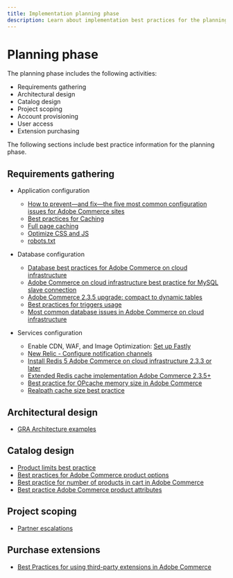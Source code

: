 ```yaml
---
title: Implementation planning phase
description: Learn about implementation best practices for the planning phase of Adobe Commerce projects.
---
```


# Planning phase

The planning phase includes the following activities:

- Requirements gathering
- Architectural design
- Catalog design
- Project scoping
- Account provisioning
- User access
- Extension purchasing

The following sections include best practice information for the planning phase.

## Requirements gathering

- Application configuration
  - [How to prevent—and fix—the five most common configuration issues for Adobe Commerce sites](https://business.adobe.com/blog/how-to/usual-suspects-five-configuration-fixes-maximize-your-peak-sales)
  - [Best practices for Caching](https://docs.magento.com/user-guide/system/cache-management.html#best-practices-for-caching)
  - [Full page caching](https://developer.adobe.com/commerce/php/development/cache/page/public-content/)
  - [Optimize CSS and JS](https://support.magento.com/hc/en-us/articles/360044482152%E2%80%8B)
  - [robots.txt](https://support.magento.com/hc/en-us/articles/360048754931%E2%80%8B)

- Database configuration
  - [Database best practices for Adobe Commerce on cloud infrastructure​](https://support.magento.com/hc/en-us/articles/360041997312%E2%80%8B)
  - [Adobe Commerce on cloud infrastructure best practice for MySQL slave connection​](https://support.magento.com/hc/en-us/articles/360049045351%E2%80%8B)
  - [Adobe Commerce 2.3.5 upgrade: compact to dynamic tables​](https://support.magento.com/hc/en-us/articles/360048389631%E2%80%8B)
  - [Best practices for triggers usage](https://support.magento.com/hc/en-us/articles/360048050352%E2%80%8B)
  - [Most common database issues in Adobe Commerce on cloud infrastructure​](https://support.magento.com/hc/en-us/articles/360041739651%E2%80%8B)

- Services configuration
  - Enable CDN, WAF, and Image Optimization: [Set up Fastly](https://devdocs.magento.com/cloud/cdn/configure-fastly.html)
  - [New Relic - Configure notification channels](https://devdocs.magento.com/cloud/project/new-relic.html#configure-notification-channels)
  - [Install Redis 5 Adobe Commerce on cloud infrastructure 2.3.3 or later​](https://support.magento.com/hc/en-us/articles/360046108412%E2%80%8B)
  - [Extended Redis cache implementation Adobe Commerce 2.3.5+](https://support.magento.com/hc/en-us/articles/360049292532%E2%80%8B)
  - [Best practice for OPcache memory size in Adobe Commerce](https://support.magento.com/hc/en-us/articles/360044740812​)
  - [Realpath cache size best practice](https://support.magento.com/hc/en-us/articles/360045176771​)

## Architectural design

- [GRA Architecture examples](https://wiki.corp.adobe.com/x/kD4ykw)

## Catalog design

- [Product limits best practice​](https://support.magento.com/hc/en-us/articles/360045066791%E2%80%8B)
- [Best practices for Adobe Commerce product options​](product-options.md)
- [Best practice for number of products in cart in Adobe Commerce​](https://support.magento.com/hc/en-us/articles/360048550332%E2%80%8B)
- [Best practice Adobe Commerce product attributes​](https://support.magento.com/hc/en-us/articles/360048256612%E2%80%8B)

## Project scoping

- [Partner escalations](partner-escalation.md)

## Purchase extensions

- [Best Practices for using third-party extensions in Adobe Commerce​](https://support.magento.com/hc/en-us/articles/360042361152%E2%80%8B)
